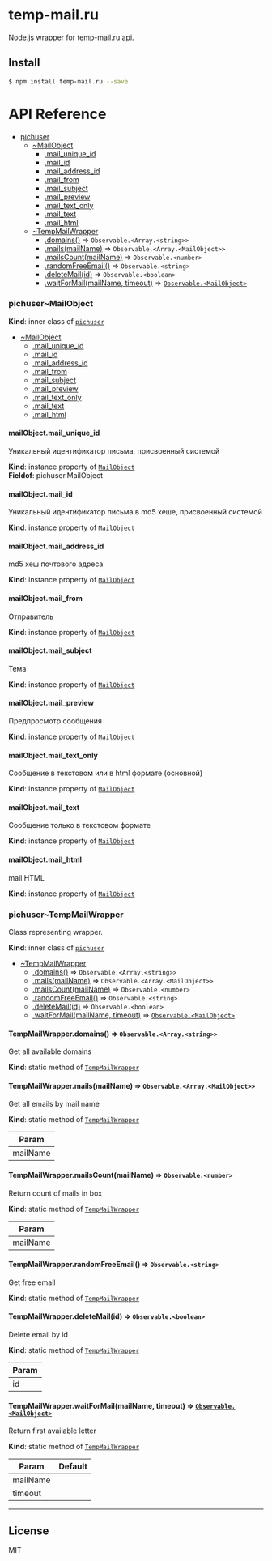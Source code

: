 
# temp-mail.ru
Node.js wrapper for temp-mail.ru api.

## Install

```sh
$ npm install temp-mail.ru --save
```

# API Reference
    
* [pichuser](#module_pichuser)
    * [~MailObject](#module_pichuser..MailObject)
        * [.mail_unique_id](#module_pichuser..MailObject.MailObject+mail_unique_id)
        * [.mail_id](#module_pichuser..MailObject.MailObject+mail_id)
        * [.mail_address_id](#module_pichuser..MailObject.MailObject+mail_address_id)
        * [.mail_from](#module_pichuser..MailObject.MailObject+mail_from)
        * [.mail_subject](#module_pichuser..MailObject.MailObject+mail_subject)
        * [.mail_preview](#module_pichuser..MailObject.MailObject+mail_preview)
        * [.mail_text_only](#module_pichuser..MailObject.MailObject+mail_text_only)
        * [.mail_text](#module_pichuser..MailObject.MailObject+mail_text)
        * [.mail_html](#module_pichuser..MailObject.MailObject+mail_html)
    * [~TempMailWrapper](#module_pichuser..TempMailWrapper)
        * [.domains()](#module_pichuser..TempMailWrapper.domains) ⇒ <code>Observable.&lt;Array.&lt;string&gt;&gt;</code>
        * [.mails(mailName)](#module_pichuser..TempMailWrapper.mails) ⇒ <code>Observable.&lt;Array.&lt;MailObject&gt;&gt;</code>
        * [.mailsCount(mailName)](#module_pichuser..TempMailWrapper.mailsCount) ⇒ <code>Observable.&lt;number&gt;</code>
        * [.randomFreeEmail()](#module_pichuser..TempMailWrapper.randomFreeEmail) ⇒ <code>Observable.&lt;string&gt;</code>
        * [.deleteMail(id)](#module_pichuser..TempMailWrapper.deleteMail) ⇒ <code>Observable.&lt;boolean&gt;</code>
        * [.waitForMail(mailName, timeout)](#module_pichuser..TempMailWrapper.waitForMail) ⇒ <code>[Observable.&lt;MailObject&gt;](#module_pichuser..MailObject)</code>

<a name="module_pichuser..MailObject"></a>

### pichuser~MailObject
**Kind**: inner class of <code>[pichuser](#module_pichuser)</code>  

* [~MailObject](#module_pichuser..MailObject)
    * [.mail_unique_id](#module_pichuser..MailObject.MailObject+mail_unique_id)
    * [.mail_id](#module_pichuser..MailObject.MailObject+mail_id)
    * [.mail_address_id](#module_pichuser..MailObject.MailObject+mail_address_id)
    * [.mail_from](#module_pichuser..MailObject.MailObject+mail_from)
    * [.mail_subject](#module_pichuser..MailObject.MailObject+mail_subject)
    * [.mail_preview](#module_pichuser..MailObject.MailObject+mail_preview)
    * [.mail_text_only](#module_pichuser..MailObject.MailObject+mail_text_only)
    * [.mail_text](#module_pichuser..MailObject.MailObject+mail_text)
    * [.mail_html](#module_pichuser..MailObject.MailObject+mail_html)

<a name="module_pichuser..MailObject.MailObject+mail_unique_id"></a>

#### mailObject.mail_unique_id
Уникальный идентификатор письма, присвоенный системой

**Kind**: instance property of <code>[MailObject](#module_pichuser..MailObject)</code>  
**Fieldof**: pichuser.MailObject  
<a name="module_pichuser..MailObject.MailObject+mail_id"></a>

#### mailObject.mail_id
Уникальный идентификатор письма в md5 хеше, присвоенный системой

**Kind**: instance property of <code>[MailObject](#module_pichuser..MailObject)</code>  
<a name="module_pichuser..MailObject.MailObject+mail_address_id"></a>

#### mailObject.mail_address_id
md5 хеш почтового адреса

**Kind**: instance property of <code>[MailObject](#module_pichuser..MailObject)</code>  
<a name="module_pichuser..MailObject.MailObject+mail_from"></a>

#### mailObject.mail_from
Отправитель

**Kind**: instance property of <code>[MailObject](#module_pichuser..MailObject)</code>  
<a name="module_pichuser..MailObject.MailObject+mail_subject"></a>

#### mailObject.mail_subject
Тема

**Kind**: instance property of <code>[MailObject](#module_pichuser..MailObject)</code>  
<a name="module_pichuser..MailObject.MailObject+mail_preview"></a>

#### mailObject.mail_preview
Предпросмотр сообщения

**Kind**: instance property of <code>[MailObject](#module_pichuser..MailObject)</code>  
<a name="module_pichuser..MailObject.MailObject+mail_text_only"></a>

#### mailObject.mail_text_only
Cообщение в текстовом или в html формате (основной)

**Kind**: instance property of <code>[MailObject](#module_pichuser..MailObject)</code>  
<a name="module_pichuser..MailObject.MailObject+mail_text"></a>

#### mailObject.mail_text
Cообщение только в текстовом формате

**Kind**: instance property of <code>[MailObject](#module_pichuser..MailObject)</code>  
<a name="module_pichuser..MailObject.MailObject+mail_html"></a>

#### mailObject.mail_html
mail HTML

**Kind**: instance property of <code>[MailObject](#module_pichuser..MailObject)</code>  
<a name="module_pichuser..TempMailWrapper"></a>

### pichuser~TempMailWrapper
Class representing wrapper.

**Kind**: inner class of <code>[pichuser](#module_pichuser)</code>  

* [~TempMailWrapper](#module_pichuser..TempMailWrapper)
    * [.domains()](#module_pichuser..TempMailWrapper.domains) ⇒ <code>Observable.&lt;Array.&lt;string&gt;&gt;</code>
    * [.mails(mailName)](#module_pichuser..TempMailWrapper.mails) ⇒ <code>Observable.&lt;Array.&lt;MailObject&gt;&gt;</code>
    * [.mailsCount(mailName)](#module_pichuser..TempMailWrapper.mailsCount) ⇒ <code>Observable.&lt;number&gt;</code>
    * [.randomFreeEmail()](#module_pichuser..TempMailWrapper.randomFreeEmail) ⇒ <code>Observable.&lt;string&gt;</code>
    * [.deleteMail(id)](#module_pichuser..TempMailWrapper.deleteMail) ⇒ <code>Observable.&lt;boolean&gt;</code>
    * [.waitForMail(mailName, timeout)](#module_pichuser..TempMailWrapper.waitForMail) ⇒ <code>[Observable.&lt;MailObject&gt;](#module_pichuser..MailObject)</code>

<a name="module_pichuser..TempMailWrapper.domains"></a>

#### TempMailWrapper.domains() ⇒ <code>Observable.&lt;Array.&lt;string&gt;&gt;</code>
Get all available domains

**Kind**: static method of <code>[TempMailWrapper](#module_pichuser..TempMailWrapper)</code>  
<a name="module_pichuser..TempMailWrapper.mails"></a>

#### TempMailWrapper.mails(mailName) ⇒ <code>Observable.&lt;Array.&lt;MailObject&gt;&gt;</code>
Get all emails by mail name

**Kind**: static method of <code>[TempMailWrapper](#module_pichuser..TempMailWrapper)</code>  

| Param |
| --- |
| mailName | 

<a name="module_pichuser..TempMailWrapper.mailsCount"></a>

#### TempMailWrapper.mailsCount(mailName) ⇒ <code>Observable.&lt;number&gt;</code>
Return count of mails in box

**Kind**: static method of <code>[TempMailWrapper](#module_pichuser..TempMailWrapper)</code>  

| Param |
| --- |
| mailName | 

<a name="module_pichuser..TempMailWrapper.randomFreeEmail"></a>

#### TempMailWrapper.randomFreeEmail() ⇒ <code>Observable.&lt;string&gt;</code>
Get free email

**Kind**: static method of <code>[TempMailWrapper](#module_pichuser..TempMailWrapper)</code>  
<a name="module_pichuser..TempMailWrapper.deleteMail"></a>

#### TempMailWrapper.deleteMail(id) ⇒ <code>Observable.&lt;boolean&gt;</code>
Delete email by id

**Kind**: static method of <code>[TempMailWrapper](#module_pichuser..TempMailWrapper)</code>  

| Param |
| --- |
| id | 

<a name="module_pichuser..TempMailWrapper.waitForMail"></a>

#### TempMailWrapper.waitForMail(mailName, timeout) ⇒ <code>[Observable.&lt;MailObject&gt;](#module_pichuser..MailObject)</code>
Return first available letter

**Kind**: static method of <code>[TempMailWrapper](#module_pichuser..TempMailWrapper)</code>  

| Param | Default |
| --- | --- |
| mailName |  | 
| timeout | <code></code> | 


* * *

## License

MIT